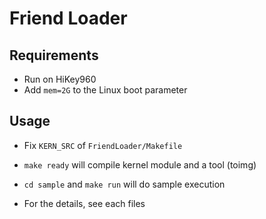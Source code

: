 # Friend Loader

## Requirements

* Run on HiKey960
* Add `mem=2G` to the Linux boot parameter

## Usage

* Fix `KERN_SRC` of `FriendLoader/Makefile`

* `make ready` will compile kernel module and a tool (toimg)

* `cd sample` and `make run` will do sample execution

* For the details, see each files
